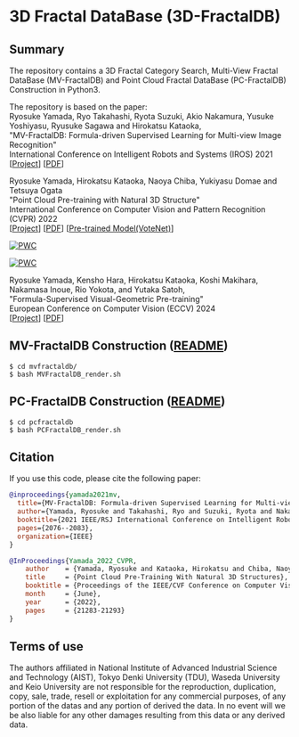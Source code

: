 # 3D Fractal DataBase (3D-FractalDB) 

## Summary
The repository contains a 3D Fractal Category Search, Multi-View Fractal DataBase (MV-FractalDB) and Point Cloud Fractal DataBase (PC-FractalDB) Construction in Python3.

The repository is based on the paper:<br>
Ryosuke Yamada, Ryo Takahashi, Ryota Suzuki, Akio Nakamura, Yusuke Yoshiyasu, Ryusuke Sagawa and Hirokatsu Kataoka, <br>
"MV-FractalDB: Formula-driven Supervised Learning for Multi-view Image Recognition" <br>
International Conference on Intelligent Robots and Systems (IROS) 2021 <br>
[[Project](https://ryosuke-yamada.github.io/Multi-view-Fractal-DataBase/)] 
[[PDF](https://ieeexplore.ieee.org/abstract/document/9635946)]<br>

Ryosuke Yamada, Hirokatsu Kataoka, Naoya Chiba, Yukiyasu Domae and Tetsuya Ogata<br>
"Point Cloud Pre-training with Natural 3D Structure"<br>
International Conference on Computer Vision and Pattern Recognition (CVPR) 2022 <br>
[[Project](https://ryosuke-yamada.github.io/PointCloud-FractalDataBase/)] 
[[PDF](https://openaccess.thecvf.com/content/CVPR2022/papers/Yamada_Point_Cloud_Pre-Training_With_Natural_3D_Structures_CVPR_2022_paper.pdf)]
[[Pre-trained Model(VoteNet)](https://github.com/ryosuke-yamada/3dfractaldb/raw/refs/heads/main/models/pcfractaldb_votenet_weight.tar)]<br>

[![PWC](https://img.shields.io/endpoint.svg?url=https://paperswithcode.com/badge/point-cloud-pre-training-with-natural-3d/3d-object-detection-on-sun-rgbd-val)](https://paperswithcode.com/sota/3d-object-detection-on-sun-rgbd-val?p=point-cloud-pre-training-with-natural-3d)

[![PWC](https://img.shields.io/endpoint.svg?url=https://paperswithcode.com/badge/point-cloud-pre-training-with-natural-3d/3d-object-detection-on-scannetv2)](https://paperswithcode.com/sota/3d-object-detection-on-scannetv2?p=point-cloud-pre-training-with-natural-3d)

Ryosuke Yamada, Kensho Hara, Hirokatsu Kataoka, Koshi Makihara, Nakamasa Inoue, Rio Yokota, and Yutaka Satoh, <br>
"Formula-Supervised Visual-Geometric Pre-training" <br>
European Conference on Computer Vision (ECCV) 2024 <br>
[[Project](https://ryosuke-yamada.github.io/fdsl-fsvgp/)] 
[[PDF]()]<br>

<!-- Run the python script ```render.sh```, you can get 3D fractal models and multi-view fractal images. -->

<!-- ## Prerequisites
- Anaconda
- Python 3.9+ -->

<!-- ## Installation
1. Create conda virtual environment.
```
$ conda create -n mvfdb python=3.9 -y
$ conda activate mvfdb
```
2. Install requirement modules
```
$ conda install -c conda-forge openexr-python
$ pip install -r requirements.txt
``` -->

## MV-FractalDB Construction ([README](https://github.com/ryosuke-yamada/3dfractaldb/blob/main/mvfractaldb/README.md))
```
$ cd mvfractaldb/
$ bash MVFractalDB_render.sh
```

## PC-FractalDB Construction ([README](https://github.com/ryosuke-yamada/3dfractaldb/blob/main/pcfractaldb/README.md))
```
$ cd pcfractaldb
$ bash PCFractalDB_render.sh
```

## Citation

If you use this code, please cite the following paper:

```bibtex
@inproceedings{yamada2021mv,
  title={MV-FractalDB: Formula-driven Supervised Learning for Multi-view Image Recognition},
  author={Yamada, Ryosuke and Takahashi, Ryo and Suzuki, Ryota and Nakamura, Akio and Yoshiyasu, Yusuke and Sagawa, Ryusuke and Kataoka, Hirokatsu},
  booktitle={2021 IEEE/RSJ International Conference on Intelligent Robots and Systems (IROS)},
  pages={2076--2083},
  organization={IEEE}
}
```
```bibtex
@InProceedings{Yamada_2022_CVPR,
    author    = {Yamada, Ryosuke and Kataoka, Hirokatsu and Chiba, Naoya and Domae, Yukiyasu and Ogata, Tetsuya},
    title     = {Point Cloud Pre-Training With Natural 3D Structures},
    booktitle = {Proceedings of the IEEE/CVF Conference on Computer Vision and Pattern Recognition (CVPR)},
    month     = {June},
    year      = {2022},
    pages     = {21283-21293}
}
```

## Terms of use
The authors affiliated in National Institute of Advanced Industrial Science and Technology (AIST), Tokyo Denki University (TDU), Waseda University and Keio University are not responsible for the reproduction, duplication, copy, sale, trade, resell or exploitation for any commercial purposes, of any portion of the datas and any portion of derived the data. In no event will we be also liable for any other damages resulting from this data or any derived data.
